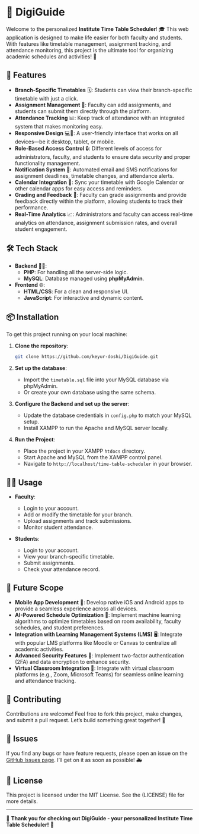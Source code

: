 # 📅 DigiGuide

Welcome to the personalized **Institute Time Table Scheduler**! 🎓 This web application is designed to make life easier for both faculty and students. With features like timetable management, assignment tracking, and attendance monitoring, this project is the ultimate tool for organizing academic schedules and activities! 🚀

## 🌟 Features

- **Branch-Specific Timetables** 🗓️: Students can view their branch-specific timetable with just a click.
- **Assignment Management** 📝: Faculty can add assignments, and students can submit them directly through the platform.
- **Attendance Tracking** 📊: Keep track of attendance with an integrated system that makes monitoring easy.
- **Responsive Design** 💻📱: A user-friendly interface that works on all devices—be it desktop, tablet, or mobile.
- **Role-Based Access Control** 🔒: Different levels of access for administrators, faculty, and students to ensure data security and proper functionality management.
- **Notification System** 🔔: Automated email and SMS notifications for assignment deadlines, timetable changes, and attendance alerts.
- **Calendar Integration** 📆: Sync your timetable with Google Calendar or other calendar apps for easy access and reminders.
- **Grading and Feedback** 📝: Faculty can grade assignments and provide feedback directly within the platform, allowing students to track their performance.
- **Real-Time Analytics** 📈: Administrators and faculty can access real-time analytics on attendance, assignment submission rates, and overall student engagement.

## 🛠️ Tech Stack

- **Backend** 🧑‍💻:
  - **PHP**: For handling all the server-side logic.
  - **MySQL**: Database managed using **phpMyAdmin**.
- **Frontend** 🌐:
  - **HTML/CSS**: For a clean and responsive UI.
  - **JavaScript**: For interactive and dynamic content.

## 📦 Installation

To get this project running on your local machine:

1. **Clone the repository**:
   ```bash
   git clone https://github.com/keyur-doshi/DigiGuide.git
   
2. **Set up the database**:
   - Import the `timetable.sql` file into your MySQL database via phpMyAdmin.
   - Or create your own database using the same schema.

3. **Configure the Backend and set up the server**:
   - Update the database credentials in `config.php` to match your MySQL setup.
   - Install XAMPP to run the Apache and MySQL server locally.

4. **Run the Project**:
   - Place the project in your XAMPP `htdocs` directory.
   - Start Apache and MySQL from the XAMPP control panel.
   - Navigate to `http://localhost/time-table-scheduler` in your browser.

## 🧑‍🏫 Usage

- **Faculty**:
  - Login to your account.
  - Add or modify the timetable for your branch.
  - Upload assignments and track submissions.
  - Monitor student attendance.

- **Students**:
  - Login to your account.
  - View your branch-specific timetable.
  - Submit assignments.
  - Check your attendance record.

## 🔮 Future Scope

- **Mobile App Development** 📱: Develop native iOS and Android apps to provide a seamless experience across all devices.
- **AI-Powered Schedule Optimization** 🤖: Implement machine learning algorithms to optimize timetables based on room availability, faculty schedules, and student preferences.
- **Integration with Learning Management Systems (LMS)** 🖥️: Integrate with popular LMS platforms like Moodle or Canvas to centralize all academic activities.
- **Advanced Security Features** 🔐: Implement two-factor authentication (2FA) and data encryption to enhance security.
- **Virtual Classroom Integration** 🎥: Integrate with virtual classroom platforms (e.g., Zoom, Microsoft Teams) for seamless online learning and attendance tracking.

## 🤝 Contributing

Contributions are welcome! Feel free to fork this project, make changes, and submit a pull request. Let’s build something great together! 🌟

## 🐞 Issues

If you find any bugs or have feature requests, please open an issue on the [GitHub Issues page](https://github.com/keyur-doshi/DigiGuide/issues). I’ll get on it as soon as possible! 🚑

## 📜 License

This project is licensed under the MIT License. See the (LICENSE) file for more details.

---

🎉 **Thank you for checking out DigiGuide - your personalized Institute Time Table Scheduler!** 🎉
